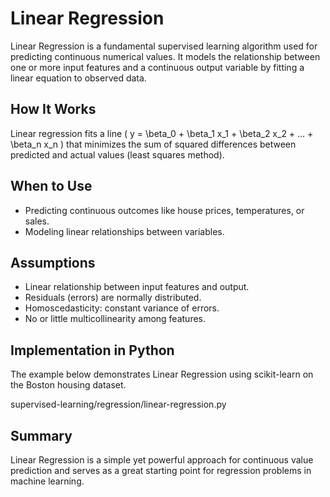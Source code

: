 # Linear Regression

Linear Regression is a fundamental supervised learning algorithm used for predicting continuous numerical values. It models the relationship between one or more input features and a continuous output variable by fitting a linear equation to observed data.

## How It Works

Linear regression fits a line \( y = \beta_0 + \beta_1 x_1 + \beta_2 x_2 + ... + \beta_n x_n \) that minimizes the sum of squared differences between predicted and actual values (least squares method).

## When to Use

- Predicting continuous outcomes like house prices, temperatures, or sales.
- Modeling linear relationships between variables.

## Assumptions

- Linear relationship between input features and output.
- Residuals (errors) are normally distributed.
- Homoscedasticity: constant variance of errors.
- No or little multicollinearity among features.

## Implementation in Python

The example below demonstrates Linear Regression using scikit-learn on the Boston housing dataset.

supervised-learning/regression/linear-regression.py

## Summary

Linear Regression is a simple yet powerful approach for continuous value prediction and serves as a great starting point for regression problems in machine learning.

